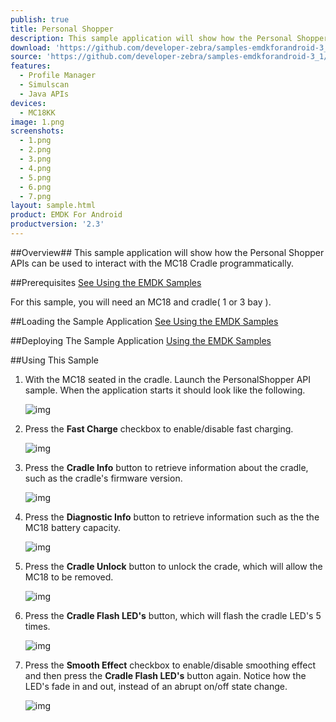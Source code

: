 ```yaml
---
publish: true
title: Personal Shopper
description: This sample application will show how the Personal Shopper APIs can be used to interact with the MC18 Cradle programmatically.
download: 'https://github.com/developer-zebra/samples-emdkforandroid-3_1/archive/PersonalShopperSample1.zip'
source: 'https://github.com/developer-zebra/samples-emdkforandroid-3_1/tree/PersonalShopperSample1'
features:
  - Profile Manager
  - Simulscan
  - Java APIs
devices:
  - MC18KK
image: 1.png
screenshots:
  - 1.png
  - 2.png
  - 3.png
  - 4.png
  - 5.png
  - 6.png
  - 7.png
layout: sample.html
product: EMDK For Android
productversion: '2.3'
---
```


##Overview##
This sample application will show how the Personal Shopper APIs can be used to interact with the MC18 Cradle programmatically.

##Prerequisites
[See Using the EMDK Samples](../../guide/sample/emdksamples)

For this sample, you will need an MC18 and cradle( 1 or 3 bay ).

##Loading the Sample Application
[See Using the EMDK Samples](../../guide/sample/emdksamples)

##Deploying The Sample Application
[Using the EMDK Samples](../../guide/sample/emdksamples)

##Using This Sample

1.  With the MC18 seated in the cradle. Launch the PersonalShopper API sample.
 When the application starts it should look like the following.

	![img](../../images/samples/personalShopperSampleFirstLaunch.png)

2. Press the **Fast Charge** checkbox to enable/disable fast charging.

	![img](../../images/samples/personalShopperSampleFastCharge.png)

3. Press the **Cradle Info** button to retrieve information about the cradle, such as the cradle's firmware version.

	![img](../../images/samples/personalShopperSampleCradleInfo.png)

4. Press the **Diagnostic Info** button to retrieve information such as the the MC18 battery capacity.

	![img](../../images/samples/personalShopperSampleDiagnosticInfo.png)

5. Press the **Cradle Unlock** button to unlock the crade, which will allow the MC18 to be removed.

	![img](../../images/samples/personalShopperSampleUnlockCradle.png)

6. Press the **Cradle Flash LED's** button, which will flash the cradle LED's 5 times.

	![img](../../images/samples/personalShopperSampleFlashLED.png)

7. Press the **Smooth Effect** checkbox to enable/disable smoothing effect and then press the **Cradle Flash LED's** button again. Notice how the
LED's fade in and out, instead of an abrupt on/off state change.

	![img](../../images/samples/personalShopperSampleSmoothEffect.png)












